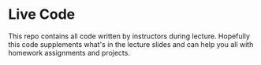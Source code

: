 # Live Code

This repo contains all code written by instructors during lecture. Hopefully this code supplements what's in the lecture slides and can help you all with homework assignments and projects.

